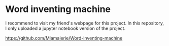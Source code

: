 # Word inventing machine

I recommend to visit my friend's webpage for this project.
In this repository, I only uploaded a jupyter notebook version of the project.

https://github.com/Mlamalerie/Word-inventing-machine
